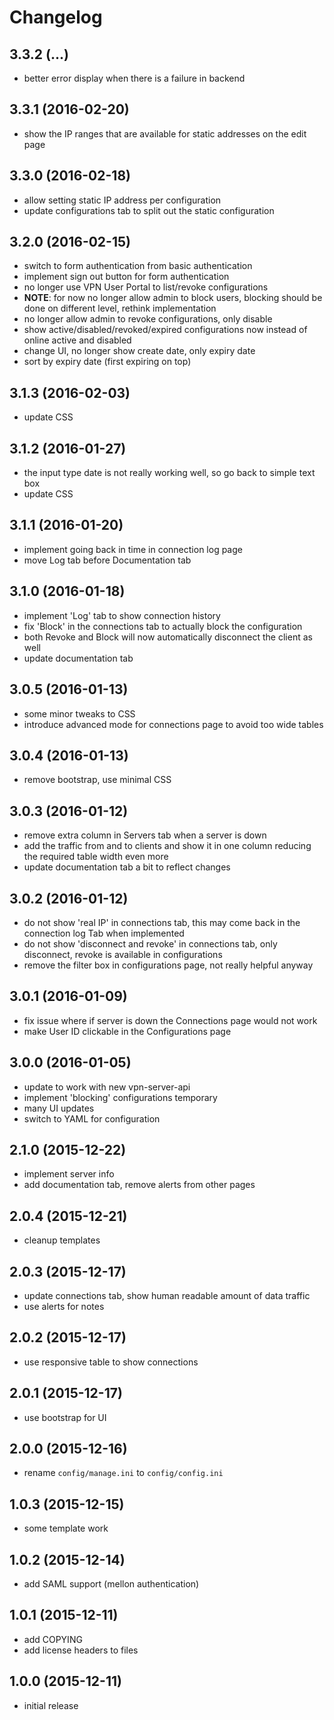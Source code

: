 # Changelog

## 3.3.2 (...)
- better error display when there is a failure in backend

## 3.3.1 (2016-02-20)
- show the IP ranges that are available for static addresses on the
  edit page

## 3.3.0 (2016-02-18)
- allow setting static IP address per configuration
- update configurations tab to split out the static configuration

## 3.2.0 (2016-02-15)
- switch to form authentication from basic authentication
- implement sign out button for form authentication
- no longer use VPN User Portal to list/revoke configurations
- **NOTE**: for now no longer allow admin to block users, 
  blocking should be done on different level, rethink implementation
- no longer allow admin to revoke configurations, only disable
- show active/disabled/revoked/expired configurations now instead
  of online active and disabled
- change UI, no longer show create date, only expiry date
- sort by expiry date (first expiring on top)

## 3.1.3 (2016-02-03)
- update CSS

## 3.1.2 (2016-01-27)
- the input type date is not really working well, so go back to simple text
  box
- update CSS

## 3.1.1 (2016-01-20)
- implement going back in time in connection log page
- move Log tab before Documentation tab

## 3.1.0 (2016-01-18)
- implement 'Log' tab to show connection history
- fix 'Block' in the connections tab to actually block the configuration
- both Revoke and Block will now automatically disconnect the client
  as well
- update documentation tab 

## 3.0.5 (2016-01-13)
- some minor tweaks to CSS
- introduce advanced mode for connections page to avoid too wide tables

## 3.0.4 (2016-01-13)
- remove bootstrap, use minimal CSS

## 3.0.3 (2016-01-12)
- remove extra column in Servers tab when a server is down
- add the traffic from and to clients and show it in one column reducing the
  required table width even more
- update documentation tab a bit to reflect changes

## 3.0.2 (2016-01-12)
- do not show 'real IP' in connections tab, this may come back in the
  connection log Tab when implemented
- do not show 'disconnect and revoke' in connections tab, only disconnect, 
  revoke is available in configurations
- remove the filter box in configurations page, not really helpful anyway

## 3.0.1 (2016-01-09)
- fix issue where if server is down the Connections page would not 
  work
- make User ID clickable in the Configurations page

## 3.0.0 (2016-01-05)
- update to work with new vpn-server-api
- implement 'blocking' configurations temporary
- many UI updates
- switch to YAML for configuration

## 2.1.0 (2015-12-22)
- implement server info
- add documentation tab, remove alerts from other pages

## 2.0.4 (2015-12-21)
- cleanup templates

## 2.0.3 (2015-12-17)
- update connections tab, show human readable amount of data traffic
- use alerts for notes

## 2.0.2 (2015-12-17)
- use responsive table to show connections

## 2.0.1 (2015-12-17)
- use bootstrap for UI

## 2.0.0 (2015-12-16)
- rename `config/manage.ini` to `config/config.ini`

## 1.0.3 (2015-12-15)
- some template work

## 1.0.2 (2015-12-14)
- add SAML support (mellon authentication)

## 1.0.1 (2015-12-11)
- add COPYING
- add license headers to files

## 1.0.0 (2015-12-11)
- initial release
